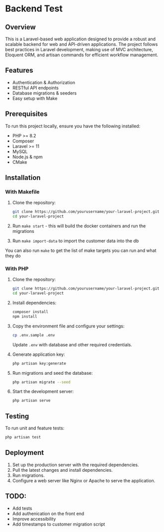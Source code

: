 # Backend Test

## Overview
This is a Laravel-based web application designed to provide a robust and scalable backend for web and API-driven applications.
The project follows best practices in Laravel development, making use of MVC architecture, Eloquent ORM, and artisan commands for efficient workflow management.

## Features
- Authentication & Authorization
- RESTful API endpoints
- Database migrations & seeders
- Easy setup with Make

## Prerequisites
To run this project locally, ensure you have the following installed:

- PHP >= 8.2
- Composer
- Laravel >= 11
- MySQL 
- Node.js & npm 
- CMake

## Installation
### With Makefile
1. Clone the repository:
   ```sh
   git clone https://github.com/yourusername/your-laravel-project.git
   cd your-laravel-project
   ```
2. Run `make start` - this will build the docker containers and run the migrations

3. Run `make import-data` to import the customer data into the db 

You can also run `make` to get the list of make targets you can run and what they do
### With PHP
1. Clone the repository:
   ```sh
   git clone https://github.com/yourusername/your-laravel-project.git
   cd your-laravel-project
   ```

2. Install dependencies:
   ```sh
   composer install
   npm install
   ```

3. Copy the environment file and configure your settings:
   ```sh
   cp .env.sample .env
   ```
   Update `.env` with database and other required credentials.

4. Generate application key:
   ```sh
   php artisan key:generate
   ```

5. Run migrations and seed the database:
   ```sh
   php artisan migrate --seed
   ```

6. Start the development server:
   ```sh
   php artisan serve
   ```

## Testing
To run unit and feature tests:
```sh
php artisan test
```

## Deployment
1. Set up the production server with the required dependencies.
2. Pull the latest changes and install dependencies.
3. Run migrations.
4. Configure a web server like Nginx or Apache to serve the application.

## TODO:
- Add tests
- Add authenication on the front end
- Improve accessibility 
- Add timestamps to customer migration script
